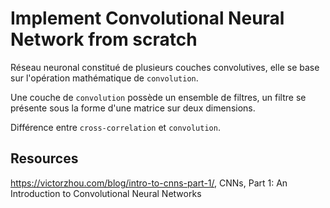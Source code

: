 # Implement Convolutional Neural Network from scratch

Réseau neuronal constitué de plusieurs couches convolutives, elle se base sur l'opération mathématique de `convolution`.

Une couche de `convolution` possède un ensemble de filtres, un filtre se présente sous la forme d'une matrice sur deux dimensions.

Différence entre `cross-correlation` et `convolution`.


## Resources

https://victorzhou.com/blog/intro-to-cnns-part-1/, CNNs, Part 1: An Introduction to Convolutional Neural Networks